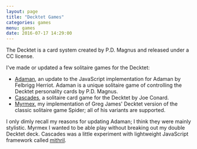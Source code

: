 ```yaml
---
layout: page
title: "Decktet Games"
categories: games
menu: games
date: 2016-07-17 14:29:00
---
```

The Decktet is a card system created by P.D. Magnus and released under a CC license.

I've made or updated a few solitaire games for the Decktet:

* [Adaman](http://mcdemarco.github.io/adaman/), an update to the JavaScript implementation for Adaman by Felbrigg Herriot.  Adaman is a unique solitaire game of controlling the Decktet personality cards by P.D. Magnus.
* [Cascades](http://mcdemarco.net/games/decktet/cascades/), a solitaire card game for the Decktet by Joe Conard.
* [Myrmex](http://mcdemarco.github.io/myrmex/), my implementation of Greg James' Decktet version of the classic solitaire game Spider; all of his variants are supported.

I only dimly recall my reasons for updating Adaman; I think they were mainly stylistic.  Myrmex I wanted to be able play without breaking out my double Decktet deck.  Cascades was a little experiment with lightweight JavaScript framework called [mithril](http://mithril.js.org).
